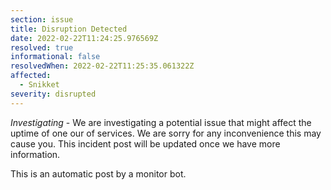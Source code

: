 ```yaml
---
section: issue
title: Disruption Detected
date: 2022-02-22T11:24:25.976569Z
resolved: true
informational: false
resolvedWhen: 2022-02-22T11:25:35.061322Z
affected:
  - Snikket
severity: disrupted
---
```

*Investigating* - We are investigating a potential issue that might affect the uptime of one our of services. We are sorry for any inconvenience this may cause you. This incident post will be updated once we have more information.

This is an automatic post by a monitor bot.
        